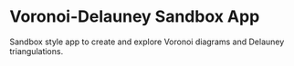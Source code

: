 # Voronoi-Delauney Sandbox App
Sandbox style app to create and explore Voronoi diagrams and Delauney triangulations.
